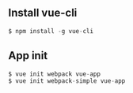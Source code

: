 ## Install vue-cli
```js
$ npm install -g vue-cli
```


## App init
```js
$ vue init webpack vue-app
$ vue init webpack-simple vue-app
```
